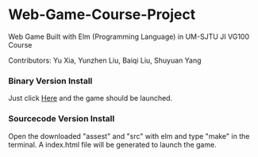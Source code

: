 # Web-Game-Course-Project
Web Game Built with Elm (Programming Language) in UM-SJTU JI VG100 Course

Contributors: Yu Xia, Yunzhen Liu, Baiqi Liu, Shuyuan Yang

### Binary Version Install
Just click [Here](http://htmlpreview.github.io/?https://github.com/Andree-9/Web-Game-Course-Project/index.html) and the game should be launched.
### Sourcecode Version Install
Open the downloaded "assest" and "src" with elm and type "make" in the terminal. A index.html file will be generated to launch the game.  
